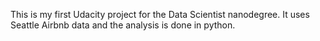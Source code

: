 This is my first Udacity project for the Data Scientist nanodegree. It uses Seattle Airbnb data and the analysis is done in python.
